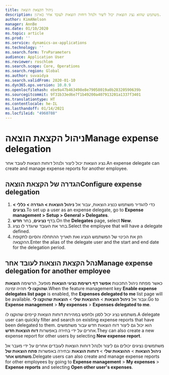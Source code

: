 ```yaml
---
title: ניהול הקצאת הוצאה
description: משתמש שהוא נציג הוצאות יכול ליצור ולנהל דוחות הוצאות לעובד אחר בארגון.
author: KimANelson
manager: AnnBe
ms.date: 01/10/2020
ms.topic: article
ms.prod: ''
ms.service: dynamics-ax-applications
ms.technology: ''
ms.search.form: TrvParameters
audience: Application User
ms.reviewer: roschlom
ms.search.scope: Core, Operations
ms.search.region: Global
ms.author: suvaidya
ms.search.validFrom: 2020-01-10
ms.dyn365.ops.version: 10.0.9
ms.openlocfilehash: ebe9a47b463498e8e79058019a0b28320590639b
ms.sourcegitcommit: 9f31b33ed6e7f1b49200a407913201a1337f3401
ms.translationtype: HT
ms.contentlocale: he-IL
ms.lasthandoff: 01/14/2021
ms.locfileid: "4960788"
---
```

# <a name="manage-expense-delegation"></a><span data-ttu-id="2cd2e-103">ניהול הקצאת הוצאה</span><span class="sxs-lookup"><span data-stu-id="2cd2e-103">Manage expense delegation</span></span>

<span data-ttu-id="2cd2e-104">נציג הוצאות יכול ליצור ולנהל דוחות הוצאות לעובד אחר.</span><span class="sxs-lookup"><span data-stu-id="2cd2e-104">An expense delegate can create and manage expense reports for another employee.</span></span>

## <a name="configure-expense-delegation"></a><span data-ttu-id="2cd2e-105">הגדרה של הקצאת הוצאה</span><span class="sxs-lookup"><span data-stu-id="2cd2e-105">Configure expense delegation</span></span>

1. <span data-ttu-id="2cd2e-106">כדי להגדיר משתמש כנציג הוצאות, עבור אל **ניהול הוצאות > הגדרה > כללי > נציגים**.</span><span class="sxs-lookup"><span data-stu-id="2cd2e-106">To set up a user as an expense delegate, go to **Expense management > Setup > General > Delegates**.</span></span>
2. <span data-ttu-id="2cd2e-107">בדף **נציגים**, בחר **חדש**.</span><span class="sxs-lookup"><span data-stu-id="2cd2e-107">On the **Delegates** page, select **New**.</span></span>
3. <span data-ttu-id="2cd2e-108">בחר את העובד שיוגדר לו נציג.</span><span class="sxs-lookup"><span data-stu-id="2cd2e-108">Select the employee that will have a delegate defined.</span></span> 
4. <span data-ttu-id="2cd2e-109">הזן את הכינוי של המשתמש הנציג ואת תאריך ההתחלה והסיום לתקופת ההקצאה.</span><span class="sxs-lookup"><span data-stu-id="2cd2e-109">Enter the alias of the delegate user and the start and end date for the delegation period.</span></span>

## <a name="manage-expense-delegation-for-another-employee"></a><span data-ttu-id="2cd2e-110">נהל הקצאת הוצאות לעובד אחר</span><span class="sxs-lookup"><span data-stu-id="2cd2e-110">Manage expense delegation for another employee</span></span>

<span data-ttu-id="2cd2e-111">כאשר מפתח ניהול התכונות **אפשר דף רשימת נציגי הוצאות** מופעל, הרשימה **הוצאות שהוקצו לי** תהיה זמינה.</span><span class="sxs-lookup"><span data-stu-id="2cd2e-111">When the feature management key **Enable expense delegates list page** is enabled, the **Expenses delegated to me** list page will be available.</span></span> <span data-ttu-id="2cd2e-112">עבור אל **ניהול הוצאות** > **ההוצאות שלי** > **הוצאות שהוקצו לי**.</span><span class="sxs-lookup"><span data-stu-id="2cd2e-112">Go to **Expense management** > **My expenses** > **Expenses delegated to me**.</span></span>

<span data-ttu-id="2cd2e-113">משתמש נציג יכול לסנן ולחפש במהירות דוחות הוצאות קיימים שהוקצו לו.</span><span class="sxs-lookup"><span data-stu-id="2cd2e-113">A delegate user can quickly filter and search on existing expense reports that have been delegated to them.</span></span> <span data-ttu-id="2cd2e-114">הוא יכול גם ליצור דוח הוצאות חדש עבור משתמשים אחרים על ידי בחירה באפשרות **דוח הוצאות חדש**.</span><span class="sxs-lookup"><span data-stu-id="2cd2e-114">They can also create a new expense report for other users by selecting **New expense report**.</span></span>

<span data-ttu-id="2cd2e-115">משתמשים נציגים יכולים גם ליצור ולנהל דוחות הוצאות לעובדים אחרים על ידי מעבר אל **ניהול הוצאות** > **ההוצאות שלי** > **דוחות הוצאות** ובחירה באפשרות **פתח הוצאות של משתמש אחר**.</span><span class="sxs-lookup"><span data-stu-id="2cd2e-115">Delegate users can also create and manage expense reports for other employees by going to **Expense management** > **My expenses** > **Expense reports** and selecting **Open other user's expenses**.</span></span>
